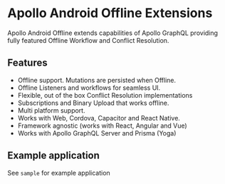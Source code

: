 # Apollo Android Offline Extensions

Apollo Android Offline extends capabilities of Apollo GraphQL providing
fully featured Offline Workflow and Conflict Resolution.

## Features 

 
- Offline support. Mutations are persisted when Offline.
- Offline Listeners and workflows for seamless UI.
- Flexible, out of the box Conflict Resolution implementations
- Subscriptions and Binary Upload that works offline.
- Multi platform support.
- Works with Web, Cordova, Capacitor and React Native.
- Framework agnostic (works with React, Angular and Vue)
- Works with Apollo GraphQL Server and Prisma (Yoga)

## Example application

See `sample` for example application

